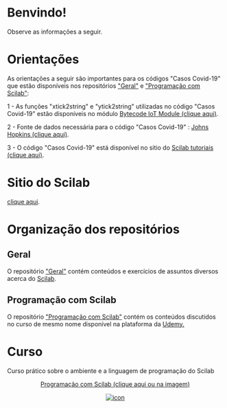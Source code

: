 # Benvindo!
Observe as informações a seguir.

 # Orientações
 
 As orientações a seguir são importantes para os códigos "Casos Covid-19" que estão disponíveis nos repositórios <a target= 'new' href = "https://github.com/joaolrneto/Scilab/tree/master/Geral"> "Geral"</a> e <a target= 'new' href = "https://github.com/joaolrneto/Scilab/tree/master/Curso%20de%20programa%C3%A7%C3%A3o%20com%20Scilab"> "Programação com Scilab"</a>:
 
1 - As funções "xtick2string" e "ytick2string" utilizadas no código "Casos Covid-19" estão disponíveis no módulo <a target= 'new' href = "https://atoms.scilab.org/toolboxes/bytecode_iot_module/2.0.1"> Bytecode IoT Module (clique aqui)</a>.

2 - Fonte de dados necessária para o código "Casos Covid-19" : <a target= 'new' href = "https://github.com/CSSEGISandData/COVID-19/blob/master/csse_covid_19_data/csse_covid_19_time_series"> Johns Hopkins (clique aqui)</a>.

3 - O código "Casos Covid-19" está disponível no sitio do <a target= 'new' href = "https://www.scilab.org/coronavirus-spread-modeling"> Scilab tutoriais (clique aqui)</a>.

# Sitio do Scilab
<a target= 'new' href = "https://www.scilab.org/"> clique aqui</a>.
 
# Organização dos repositórios
## Geral
 <p>O repositório <a target= 'new' href = "https://github.com/joaolrneto/Scilab/tree/master/Geral"> "Geral"</a> contém conteúdos e exercícios de assuntos diversos acerca do <a target= 'new' href = "https://www.scilab.org/"> Scilab</a>.
	
## Programação com Scilab 
<p>O repositório <a target= 'new' href = "https://github.com/joaolrneto/Scilab/tree/master/Curso%20de%20programa%C3%A7%C3%A3o%20com%20Scilab"> "Programação com Scilab"</a> contém os conteúdos discutidos no curso de mesmo nome disponível na plataforma da
	<a target='new' href="https://click.linksynergy.com/fs-bin/click?id=MaufOVPBmz4&offerid=507388.12908&type=3&subid=0"> Udemy.</a><img border="0" width="1" alt="" height="1" src="https://ad.linksynergy.com/fs-bin/show?id=MaufOVPBmz4&bids=507388.12908&type=3&subid=0" >
	
# Curso
Curso prático sobre o ambiente e a linguagem de programação do Scilab
<center><a target ='new' href="https://www.udemy.com/course/aprenda-programacao-de-computadores-com-o-scilab/?referralCode=66378AFA4F4448BA427F" target="new"><p>
	Programação com Scilab (clique aqui ou na imagem)
	</p><img alt="icon" border="0" src="https://img-a.udemycdn.com/course/240x135/757788_5249_19.jpg"></a></center>

